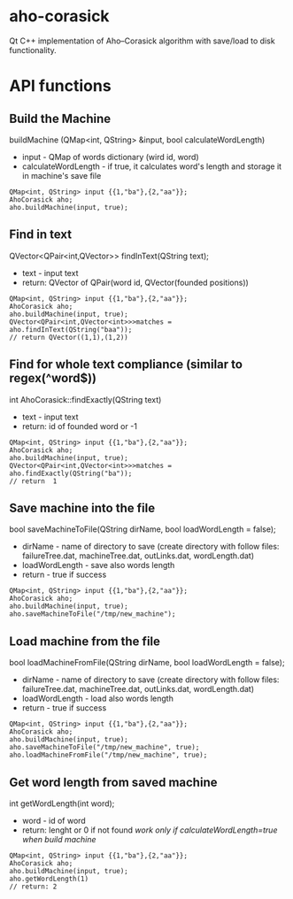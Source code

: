 # aho-corasick
Qt C++ implementation of  Aho–Corasick algorithm with save/load to disk functionality.

# API functions

## Build the Machine

buildMachine (QMap<int, QString> &input, bool calculateWordLength)
* input - QMap of words dictionary (wird id, word)
* calculateWordLength - if  true, it calculates word's length and storage it in machine's save file

```
QMap<int, QString> input {{1,"ba"},{2,"aa"}};
AhoCorasick aho;
aho.buildMachine(input, true);
```
## Find in text
QVector<QPair<int,QVector<int>>> findInText(QString text);

* text - input text
* return: QVector of QPair(word id, QVector(founded positions))

```
QMap<int, QString> input {{1,"ba"},{2,"aa"}};
AhoCorasick aho;
aho.buildMachine(input, true);
QVector<QPair<int,QVector<int>>>matches =  aho.findInText(QString("baa"));
// return QVector((1,1),(1,2))
```

## Find for whole text compliance (similar to regex(^word$))
int AhoCorasick::findExactly(QString text)
* text - input text
* return:  id of founded word or -1 
```
QMap<int, QString> input {{1,"ba"},{2,"aa"}};
AhoCorasick aho;
aho.buildMachine(input, true);
QVector<QPair<int,QVector<int>>>matches =  aho.findExactly(QString("ba"));
// return  1
```

## Save machine into the file
bool saveMachineToFile(QString dirName, bool loadWordLength = false);
* dirName - name of directory to save (create directory with follow files:
failureTree.dat,  machineTree.dat,  outLinks.dat, wordLength.dat)
* loadWordLength - save also words length
* return - true if success
```
QMap<int, QString> input {{1,"ba"},{2,"aa"}};
AhoCorasick aho;
aho.buildMachine(input, true);
aho.saveMachineToFile("/tmp/new_machine");
```

## Load machine from the file
bool loadMachineFromFile(QString dirName, bool loadWordLength = false);
* dirName - name of directory to save (create directory with follow files:
failureTree.dat,  machineTree.dat,  outLinks.dat, wordLength.dat)
* loadWordLength - load also words length
* return - true if success
```
QMap<int, QString> input {{1,"ba"},{2,"aa"}};
AhoCorasick aho;
aho.buildMachine(input, true);
aho.saveMachineToFile("/tmp/new_machine", true);
aho.loadMachineFromFile("/tmp/new_machine", true);
```
## Get word length from saved machine
int getWordLength(int word);
* word - id of word
* return: lenght or 0 if not found
_work only if calculateWordLength=true when build machine_
 ```
 QMap<int, QString> input {{1,"ba"},{2,"aa"}};
 AhoCorasick aho;
 aho.buildMachine(input, true);
 aho.getWordLength(1)
// return: 2
 ```


